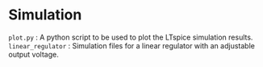 # Simulation

`plot.py` : A python script to be used to plot the LTspice
simulation results.
`linear_regulator` : Simulation files for a linear regulator
with an adjustable output voltage.
